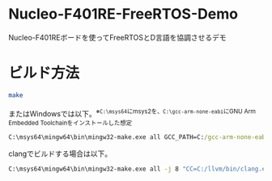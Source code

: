 # Nucleo-F401RE-FreeRTOS-Demo
Nucleo-F401REボードを使ってFreeRTOSとD言語を協調させるデモ


# ビルド方法

```sh
make
```

またはWindowsでは以下。<sup>※`C:\msys64`にmsys2を、`C:\gcc-arm-none-eabi`にGNU Arm Embedded Toolchainをインストールした想定</sup>


```bat
C:\msys64\mingw64\bin\mingw32-make.exe all GCC_PATH=C:/gcc-arm-none-eabi/bin "MKDIR=cmd /C mkdir"
```

clangでビルドする場合は以下。

```bat
C:\msys64\mingw64\bin\mingw32-make.exe all -j 8 "CC=C:/llvm/bin/clang.exe --sysroot=C:/gcc-arm-none-eabi/arm-none-eabi --target=arm-none-eabi -fshort-enums" "AS=C:/llvm/bin/clang.exe --sysroot=C:/gcc-arm-none-eabi/arm-none-eabi --target=arm-none-eabi -fshort-enums -x assembler-with-cpp" "LD=C:/gcc-arm-none-eabi/bin/arm-none-eabi-gcc.exe" "CP=C:/llvm/bin/llvm-objcopy.exe" "SZ=C:/llvm/bin/llvm-size.exe" "ASMOPTS=" "MKDIR=cmd /C mkdir"
```


